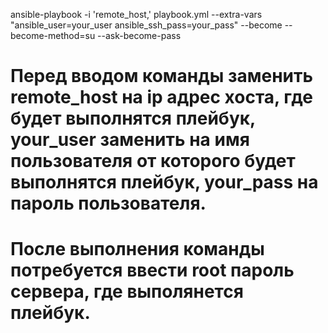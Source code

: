 ansible-playbook -i 'remote_host,' playbook.yml --extra-vars "ansible_user=your_user ansible_ssh_pass=your_pass" --become --become-method=su --ask-become-pass
# Перед вводом команды заменить remote_host на ip адрес хоста, где будет выполнятся плейбук, your_user заменить на имя пользователя от которого будет выполнятся плейбук, your_pass на пароль пользователя. 
# После выполнения команды потребуется ввести root пароль сервера, где выполянется плейбук.
